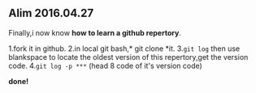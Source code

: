 Alim 2016.04.27
---

Finally,i now know **how to learn a github repertory**.

1.fork it in github.
2.in local git bash,* git clone *it.
3.``` git log ``` then use blankspace to locate the oldest version of this repertory,get the version code.
4.``` git log -p *** ``` (head 8 code of it's version code)


**done!**


